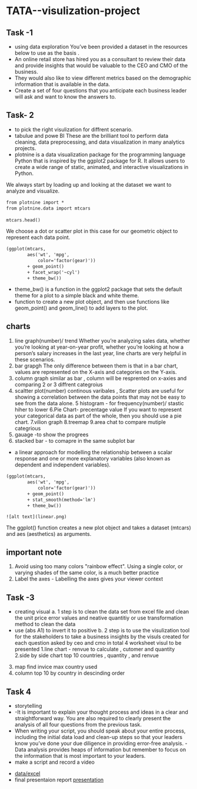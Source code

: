 # TATA--visulization-project

## Task -1 
- using data exploration You’ve been provided a dataset in the resources below to use as the basis .
- An online retail store has hired you as a consultant to review their data and provide insights that would be valuable to the CEO and CMO of the business. 
- They would also like to view different metrics based on the demographic information that is available in the data.
- Create a set of four questions that you anticipate each business leader will ask and want to know the answers to. 

## Task- 2
- to pick the right visulization for diffrent scenario.
- tabulue and powe BI These are the brilliant tool to perform data cleaning, data preprocessing, and data visualization in many analytics projects.
- plotnine is a data visualization package for the programming language Python that is inspired by the ggplot2 package for R. It allows users to create a wide range of static, animated, and interactive visualizations in Python.

We always start by loading up and looking at the dataset we want to analyze and visualize. 
```
from plotnine import *
from plotnine.data import mtcars

mtcars.head()
```
We choose a dot or scatter plot in this case for our geometric object to represent each data point.
```
(ggplot(mtcars, 
        aes('wt', 'mpg', 
            color='factor(gear)'))
        + geom_point() 
        + facet_wrap('~cyl') 
        + theme_bw())
```
* theme_bw() is a function in the ggplot2 package that sets the default theme for a plot to a simple black and white theme.
* function to create a new plot object, and then use functions like geom_point() and geom_line() to add layers to the plot.

## charts 
1. line graph(number)/ trend
 Whether you’re analyzing sales data, whether you’re looking at year-on-year profit, whether you’re looking at how a person’s salary increases in the last year, line charts are very helpful in these scenarios.
2. bar grapgh 
The only difference between them is that in a bar chart, values are represented on the X-axis and categories on the Y-axis.
3. column graph 
similar as bar , column will be resprented on x-axies and comparing 2 or 3 diffrent categroius 
4. scaltter plot(number)
continous varibales , Scatter plots are useful for showing a correlation between the data points that may not be easy to see from the data alone.
5 histogram - for frequency(number)/ stastic hiher to lower
6.Pie Chart- precentage value
If you want to represent your categorical data as part of the whole, then you should use a pie chart.
7.vilion graph
8.treemap
9.area chat to compare mutiple categrious 
10. gauage -to show the progrees 
11. stacked bar - to comapre in the same subplot bar
- a linear approach for modelling the relationship between a scalar response and one or more explanatory variables (also known as dependent and independent variables).
```
(ggplot(mtcars, 
        aes('wt', 'mpg', 
            color='factor(gear)'))
        + geom_point() 
        + stat_smooth(method='lm') 
        + theme_bw())
```
	![alt text](linear.png)
The ggplot() function creates a new plot object and takes a dataset (mtcars) and aes (aesthetics) as arguments. 
## important note 
1. Avoid using too many colors "rainbow effect".  Using a single color, or varying shades of the same color, is a much better practice
2. Label the axes - Labelling the axes gives your viewer context

## Task -3 
 - creating visual
a. 1 step is to clean the data set from excel file and clean the unit price error  values and neative quantitiy or use  transformation method to clean the data
- use (abs A1) to invert it to positive 
b. 2 step is to use the visulization tool for the stakeholders to take a business insights by the visuls created for each question asked by ceo and cmo in  total 4 worksheet visul to be presented 
1.line chart - renvue to calculate , cutomer and quantity  
2.side by side chart top 10 countries , quantity , and renvue 
3. map find invice max country used 
4. column top 10 by country in descinding order 

## Task 4
- storytelling
- -It is important to explain your thought process and ideas in a clear and straightforward way. You are also required to clearly present the analysis of all four questions from the previous task. 
- When writing your script, you should speak about your entire process, including the initial data load and clean-up steps so that your leaders know you’ve done your due diligence in providing error-free analysis. 
-Data analysis provides heaps of information but remember to focus on the information that is most important to your leaders.
- make a script and record a video 
* [data/excel](task3cleandata.xlsx)
* final presentaion report [presentation](storytelling_tata.twb)

